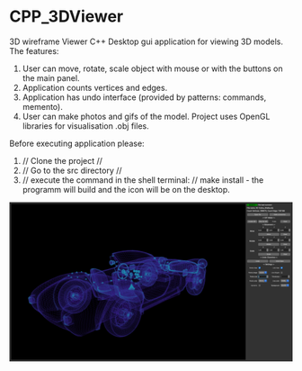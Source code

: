 # CPP_3DViewer
3D wireframe Viewer C++ 
Desktop gui application for viewing 3D models.
The features:
1) User can move, rotate, scale object with mouse or with the buttons on the main panel.
2) Application counts vertices and edges. 
3) Application has undo interface (provided by patterns: commands, memento).
4) User can make photos and gifs of the model.
Project uses OpenGL libraries for visualisation .obj files.

Before executing application please:
1) // Clone the project //
2) // Go to the src directory //
2) // execute the command in the shell terminal: // make install - the programm will build and the icon will be on the desktop.

![3dviewer](Shelby.png)
 
